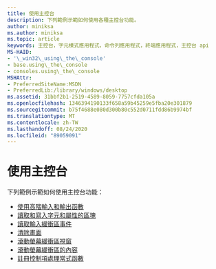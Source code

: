 ```yaml
---
title: 使用主控台
description: 下列範例示範如何使用各種主控台功能。
author: miniksa
ms.author: miniksa
ms.topic: article
keywords: 主控台，字元模式應用程式，命令列應用程式，終端應用程式，主控台 api
MS-HAID:
- '\_win32\_using\_the\_console'
- base.using\_the\_console
- consoles.using\_the\_console
MSHAttr:
- PreferredSiteName:MSDN
- PreferredLib:/library/windows/desktop
ms.assetid: 31bbf2b1-2519-4589-8059-7757cfda105a
ms.openlocfilehash: 1346394190133f658a59b45259e5fba20e301879
ms.sourcegitcommit: b75f4688e080d300b80c552d0711fdd86b9974bf
ms.translationtype: MT
ms.contentlocale: zh-TW
ms.lasthandoff: 08/24/2020
ms.locfileid: "89059091"
---
```

# <a name="using-the-console"></a>使用主控台


下列範例示範如何使用主控台功能：

- [使用高階輸入和輸出函數](using-the-high-level-input-and-output-functions.md)
- [讀取和寫入字元和屬性的區塊](reading-and-writing-blocks-of-characters-and-attributes.md)
- [讀取輸入緩衝區事件](reading-input-buffer-events.md)
- [清除畫面](clearing-the-screen.md)
- [滾動螢幕緩衝區視窗](scrolling-a-screen-buffer-s-window.md)
- [滾動螢幕緩衝區的內容](scrolling-a-screen-buffer-s-contents.md)
- [註冊控制項處理常式函數](registering-a-control-handler-function.md)

 

 




